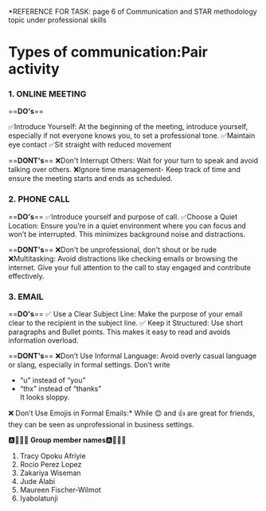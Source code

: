 *REFERENCE FOR TASK: page 6 of Communication and STAR methodology topic under professional skills

 # Types of communication:Pair activity
### 1. ONLINE MEETING


==**DO's**== 

✅Introduce Yourself: At the beginning of the meeting, introduce yourself, especially if not everyone knows you, to set a professional tone.
✅Maintain eye contact
✅Sit straight with reduced movement




==**DONT's**==
❌Don't Interrupt Others: Wait for your turn to speak and avoid talking over others.
❌Ignore time management- Keep track of time and ensure the meeting starts and ends as scheduled.



### 2. PHONE CALL
==**DO's**==
✅Introduce yourself and purpose of call.
✅Choose a Quiet Location: Ensure you’re in a quiet environment where you can focus and won’t be interrupted. This minimizes background noise and distractions.


==**DONT's**==
❌Don't be unprofessional, don't shout or be rude
❌Multitasking: Avoid distractions like checking emails or browsing the internet. Give your full attention to the call to stay engaged and contribute effectively.


### 3. EMAIL 
==**DO's**==
✅ Use a Clear Subject Line: Make the purpose of your email clear to the recipient in the subject line.
✅ Keep it Structured:
   Use short paragraphs and Bullet points. This makes it easy to read and avoids information overload.



==**DONT's**==
❌Don’t Use Informal Language: Avoid overly casual language or slang, especially in formal settings.
Don’t write
   - “u” instead of “you”  
   - “thx” instead of “thanks”  
   It looks sloppy.

❌ Don’t Use Emojis in Formal Emails:*  While 😊 and 👍 are great for friends, they can be seen as unprofessional in business settings.
 


 🅰️👥👥👥 **Group member names**🅰️👥👥👥
1. Tracy Opoku Afriyie
2. Rocio Perez Lopez
3. Zakariya Wiseman
4. Jude Alabi
5. Maureen Fischer-Wilmot
6. Iyabolatunji

